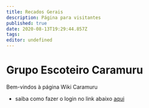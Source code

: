 ```yaml
---
title: Recados Gerais
description: Página para visitantes
published: true
date: 2020-08-13T19:29:44.857Z
tags: 
editor: undefined
---
```


# Grupo Escoteiro Caramuru
Bem-vindos à página Wiki Caramuru

- saiba como fazer o login no link abaixo [aqui](/home/login)